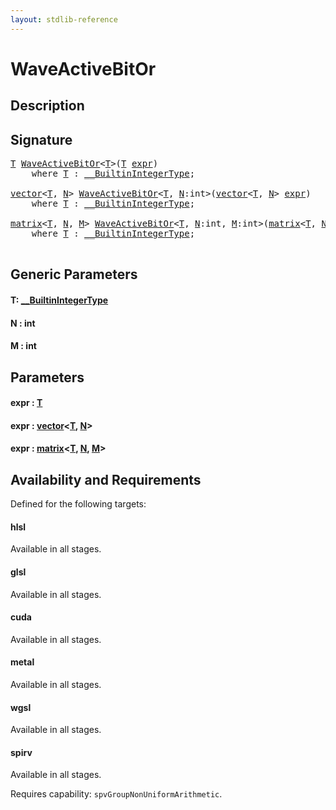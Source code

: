 ```yaml
---
layout: stdlib-reference
---
```


# WaveActiveBitOr

## Description





## Signature 

<pre>
<a href="waveactivebitor-04ad.md#typeparam-T" class="code_type">T</a> <a href="waveactivebitor-04ad.md">WaveActiveBitOr</a>&lt;<a href="waveactivebitor-04ad.md#typeparam-T" class="code_type">T</a>&gt;(<a href="waveactivebitor-04ad.md#typeparam-T" class="code_type">T</a> <a href="waveactivebitor-04ad.md#decl-expr" class="code_param">expr</a>)
    <span class='code_keyword'>where</span> <a href="waveactivebitor-04ad.md#typeparam-T" class="code_type">T</a> : <a href="../interfaces/0_builtinintegertype-029g/index.md" class="code_type">__BuiltinIntegerType</a>;

<a href="../types/vector/index.md" class="code_type">vector</a>&lt;<a href="waveactivebitor-04ad.md#typeparam-T" class="code_type">T</a>, <a href="waveactivebitor-04ad.md#decl-N" class="code_var">N</a>&gt; <a href="waveactivebitor-04ad.md">WaveActiveBitOr</a>&lt;<a href="waveactivebitor-04ad.md#typeparam-T" class="code_type">T</a>, <a href="waveactivebitor-04ad.md#decl-N" class="code_var">N</a>:<span class="code_keyword">int</span>&gt;(<a href="../types/vector/index.md" class="code_type">vector</a>&lt;<a href="waveactivebitor-04ad.md#typeparam-T" class="code_type">T</a>, <a href="waveactivebitor-04ad.md#decl-N" class="code_var">N</a>&gt; <a href="waveactivebitor-04ad.md#decl-expr" class="code_param">expr</a>)
    <span class='code_keyword'>where</span> <a href="waveactivebitor-04ad.md#typeparam-T" class="code_type">T</a> : <a href="../interfaces/0_builtinintegertype-029g/index.md" class="code_type">__BuiltinIntegerType</a>;

<a href="../types/matrix/index.md" class="code_type">matrix</a>&lt;<a href="waveactivebitor-04ad.md#typeparam-T" class="code_type">T</a>, <a href="waveactivebitor-04ad.md#decl-N" class="code_var">N</a>, <a href="waveactivebitor-04ad.md#decl-M" class="code_var">M</a>&gt; <a href="waveactivebitor-04ad.md">WaveActiveBitOr</a>&lt;<a href="waveactivebitor-04ad.md#typeparam-T" class="code_type">T</a>, <a href="waveactivebitor-04ad.md#decl-N" class="code_var">N</a>:<span class="code_keyword">int</span>, <a href="waveactivebitor-04ad.md#decl-M" class="code_var">M</a>:<span class="code_keyword">int</span>&gt;(<a href="../types/matrix/index.md" class="code_type">matrix</a>&lt;<a href="waveactivebitor-04ad.md#typeparam-T" class="code_type">T</a>, <a href="waveactivebitor-04ad.md#decl-N" class="code_var">N</a>, <a href="waveactivebitor-04ad.md#decl-M" class="code_var">M</a>&gt; <a href="waveactivebitor-04ad.md#decl-expr" class="code_param">expr</a>)
    <span class='code_keyword'>where</span> <a href="waveactivebitor-04ad.md#typeparam-T" class="code_type">T</a> : <a href="../interfaces/0_builtinintegertype-029g/index.md" class="code_type">__BuiltinIntegerType</a>;

</pre>

## Generic Parameters

####  <a id="typeparam-T"></a>T: [\_\_BuiltinIntegerType](../interfaces/0_builtinintegertype-029g/index.md)
####  <a id="decl-N"></a>N  : int
####  <a id="decl-M"></a>M  : int

## Parameters

####  <a id="decl-expr"></a>expr  : [T](waveactivebitor-04ad.md#typeparam-T)
####  <a id="decl-expr"></a>expr  : [vector](../types/vector/index.md)\<[T](../types/vector/index.md#typeparam-T), [N](../types/vector/index.md#decl-N)\>
####  <a id="decl-expr"></a>expr  : [matrix](../types/matrix/index.md)\<[T](../types/matrix/t-0.md), [N](../types/matrix/index.md#decl-N), [M](../types/matrix/index.md#decl-M)\>

## Availability and Requirements

Defined for the following targets:

#### hlsl
Available in all stages.

#### glsl
Available in all stages.

#### cuda
Available in all stages.

#### metal
Available in all stages.

#### wgsl
Available in all stages.

#### spirv
Available in all stages.

Requires capability: `spvGroupNonUniformArithmetic`.



<script>
// Fix .md links to .html when on ReadTheDocs
if (window.location.hostname.includes('readthedocs') || 
    window.location.hostname.includes('rtfd.io')) {
  document.addEventListener('DOMContentLoaded', function() {
    const links = document.querySelectorAll('a');
    links.forEach(link => {
      const href = link.getAttribute('href');
      if (href && href.includes('.md')) {
        // This regex will handle .md links with or without fragment identifiers or query parameters
        link.href = link.href.replace(/(.+)\.md(#[^?]*)?(\?.*)?$/, '$1.html$2$3');
      }
    });
  });
}
</script>
